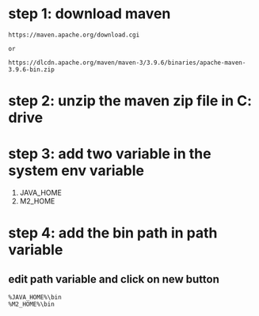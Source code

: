 # step 1: download maven
    https://maven.apache.org/download.cgi

    or

    https://dlcdn.apache.org/maven/maven-3/3.9.6/binaries/apache-maven-3.9.6-bin.zip

# step 2: unzip the maven zip file in C: drive

# step 3: add two variable in the system env variable
1. JAVA_HOME
2. M2_HOME

# step 4: add the bin path in path variable
## edit path variable and click on new button
    %JAVA_HOME%\bin
    %M2_HOME%\bin





